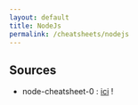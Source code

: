 ```yaml
---
layout: default
title: NodeJs
permalink: /cheatsheets/nodejs
---
```


## Sources
* node-cheatsheet-0 : [ici][site] !

[site]: https://www.gosquared.com/
